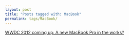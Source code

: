 ```yaml
---
layout: post
title: "Posts tagged with: MacBook"
permalink: tags/MacBook/
---
```

[WWDC 2012 coming up: A new MacBook Pro in the works?](/2012/06/wwdc-2012-coming-up-new-macbook-pro-in)
